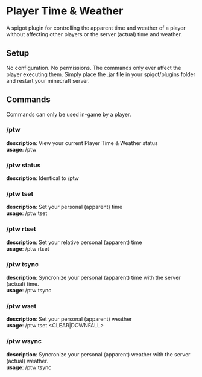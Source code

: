 # Player Time & Weather
A spigot plugin for controlling the apparent time and weather of a player without affecting other players or the server (actual) time and weather.

## Setup

No configuration. No permissions. The commands only ever affect the player executing them. Simply place the .jar file in your spigot/plugins folder and restart your minecraft server.

## Commands
Commands can only be used in-game by a player.

### /ptw
**description**: View your current Player Time & Weather status \
**usage**: /ptw
   
### /ptw status
**description**: Identical to /ptw
   
### /ptw tset
**description**: Set your personal (apparent) time \
**usage**: /ptw tset <time>
  
### /ptw rtset
**description**: Set your relative personal (apparent) time \
**usage**: /ptw rtset <time-offset>
  
### /ptw tsync
**description**: Syncronize your personal (apparent) time with the server (actual) time. \
**usage**: /ptw tsync

### /ptw wset
**description**: Set your personal (apparent) weather \
**usage**: /ptw tset <CLEAR|DOWNFALL>

### /ptw wsync
**description**: Syncronize your personal (apparent) weather with the server (actual) weather. \
**usage**: /ptw tsync
